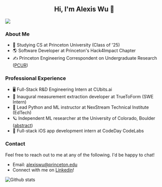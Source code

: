 <div> 
  <h2 align="center"> Hi, I'm Alexis Wu 👋 </h2> 
</div>

![](https://komarev.com/ghpvc/?username=alexisjwu&color=blueviolet&style=flat)

### About Me
* 🐅  Studying CS at Princeton University (Class of '25)
* 🌎  Software Developer at Princeton's Hack4Impact Chapter
* ✍️  Princeton Engineering Correspondent on Undergraduate Research ([PCUR](https://pcur.princeton.edu/correspondents-profile/))

### Professional Experience
* 🖥️  Full-Stack R&D Engineering Intern at CUbits.ai
* 👕 Inaugural measurement extraction developer at TrueToForm (SWE Intern)
* 📖 Lead Python and ML instructor at NexStream Technical Institute (EdTech)
* 🪐 Independent ML researcher at the University of Colorado, Boulder ([abstract](https://www.ion.org/publications/abstract.cfm?articleID=17855))
* 📱 Full-stack iOS app development intern at CodeDay CodeLabs

### Contact
Feel free to reach out to me at any of the following. I'd be happy to chat!
* Email: alexiswu@princeton.edu
* Connect with me on [Linkedin](http://linkedin.com/in/alexisjwu)!

![Github stats](https://github-readme-stats.vercel.app/api?username=alexisjwu&theme=midnight-purple&show_icons=true&count_private=true&hide=,issues)

<!--
**alexisjwu/alexisjwu** is a ✨ _special_ ✨ repository because its `README.md` (this file) appears on your GitHub profile.

Here are some ideas to get you started:

🔭 I’m currently working on ...
- 🌱 I’m currently learning ...
- 👯 I’m looking to collaborate on ...
- 🤔 I’m looking for help with ...
- 💬 Ask me about ...
- 😄 Pronouns: ...
- ⚡ Fun fact: ...
-->
